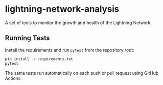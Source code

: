 # lightning-network-analysis
A set of tools to monitor the growth and health of the Lightning Network.

## Running Tests

Install the requirements and run `pytest` from the repository root:

```bash
pip install -r requirements.txt
pytest
```

The same tests run automatically on each push or pull request using GitHub Actions.
